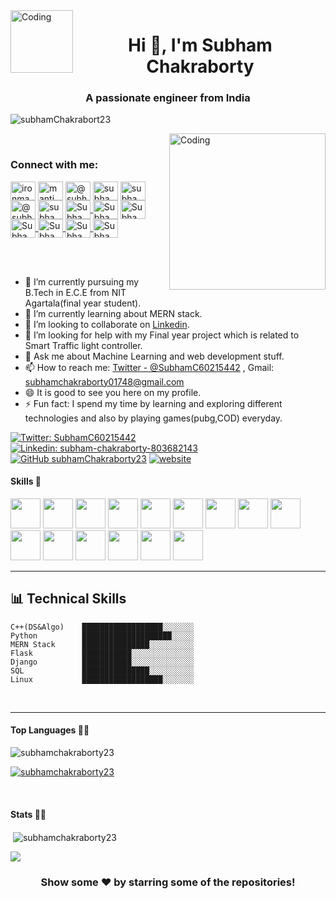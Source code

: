 
<img align="left" alt="Coding" width="100" height ="100" src="https://octodex.github.com/images/ironcat.jpg">
<h1 align="center">Hi 👋, I'm Subham Chakraborty</h1>
<h3 align="center">A passionate engineer from India</h3>
<p align="left"> <img src="https://komarev.com/ghpvc/?username=subhamChakraborty23&label=Views&color=blue&style=plastic" alt="subhamChakrabort23" /> </p>

<img align="right" alt="Coding" width="250" src="https://media.giphy.com/media/WtTnAfZn6aVJfBzlN3/giphy.gif">
<br/>
<h3 align="left">Connect with me:</h3>
<p align="left">
<a href="https://kaggle.com/ironmanmark23" target="blank"><img align="center" src="https://cdn.jsdelivr.net/npm/simple-icons@3.0.1/icons/kaggle.svg" alt="ironmanmark23" height="30" width="40" /></a>
<a href="https://www.codechef.com/users/manti_core" target="blank"><img align="center" src="https://cdn.jsdelivr.net/npm/simple-icons@3.1.0/icons/codechef.svg" alt="manti_core" height="30" width="40" /></a>
<a href="https://www.hackerrank.com/@subhamchakrabor3" target="blank"><img align="center" src="https://cdn.jsdelivr.net/npm/simple-icons@3.0.1/icons/hackerrank.svg" alt="@subhamchakrabor3" height="30" width="40" /></a>
<a href="https://codeforces.com/profile/subhamchakraborty01748" target="blank"><img align="center" src="https://cdn.jsdelivr.net/npm/simple-icons@3.0.1/icons/codeforces.svg" alt="subhamchakraborty01748" height="30" width="40" /></a>
<a href="https://www.leetcode.com/subham2310" target="blank"><img align="center" src="https://cdn.jsdelivr.net/npm/simple-icons@3.0.1/icons/leetcode.svg" alt="subham2310" height="30" width="40" /></a>
<a href="https://www.hackerearth.com/@subhamchakraborty01748" target="blank"><img align="center" src="https://cdn.jsdelivr.net/npm/simple-icons@3.0.1/icons/hackerearth.svg" alt="@subhamchakraborty01748" height="30" width="40" /></a>
<a href="https://auth.geeksforgeeks.org/user/subham230199" target="blank"><img align="center" src="https://cdn.jsdelivr.net/npm/simple-icons@3.0.1/icons/geeksforgeeks.svg" alt="subham230199" height="30" width="40" /></a>
<a href="https://www.linkedin.com/in/subham-chakraborty-803682143/">
<img align="center" alt="Subham's Linkedin" height="30" width="40" src="https://cdn.jsdelivr.net/npm/simple-icons@v3/icons/linkedin.svg" />
</a>
<a href="https://twitter.com/SubhamC60215442/"><img align="center" alt="Subham's Twitter" height="30" width="40" src="https://cdn.jsdelivr.net/npm/simple-icons@v3/icons/twitter.svg" /></a>
<a href="https://github.com/subhamChakraborty23">
  <img align="center" alt="Subham's Github"height="30" width="40" src="https://cdn.jsdelivr.net/npm/simple-icons@v3/icons/github.svg" />
</a>
<a href="https://t.me/subham2301">
  <img align="center" alt="Subham's Telegram" height="30" width="40" src="https://cdn.jsdelivr.net/npm/simple-icons@v3/icons/telegram.svg" />
</a>
<a href="https://www.instagram.com/subham4539/">
  <img align="center" alt="Subham's Instagram"height="30" width="40" src="https://cdn.jsdelivr.net/npm/simple-icons@v3/icons/instagram.svg" />
</a>
<a href="https://www.facebook.com/subham.chakraborty.182/">
  <img align="center" alt="Subham's Facebook" height="30" width="40" src="https://cdn.jsdelivr.net/npm/simple-icons@v3/icons/facebook.svg" />
</a>
<a href="#">
  <img align="center" alt="Subham's Youtube" height="30" width="40" src="https://cdn.jsdelivr.net/npm/simple-icons@v3/icons/youtube.svg" />
</a>
</p>

<br/>

<br/>



- 🔭 I’m currently pursuing my B.Tech in E.C.E from NIT Agartala(final year student).
- 🌱 I’m currently learning about MERN stack.
- 👯 I’m looking to collaborate on [Linkedin](https://www.linkedin.com/in/subham-chakraborty-803682143/).
- 🤔 I’m looking for help with my Final year project which is related to Smart Traffic light controller.
- 💬 Ask me about Machine Learning and web development stuff.
- 📫 How to reach me: [Twitter - @SubhamC60215442](https://twitter.com/SubhamC60215442) , Gmail: subhamchakraborty01748@gmail.com
- 😄 It is good to see you here on my profile.
- ⚡ Fun fact: I spend my time by learning and exploring different technologies and also by playing games(pubg,COD) everyday.

[![Twitter: SubhamC60215442](https://img.shields.io/twitter/follow/SubhamC60215442?style=social)](https://twitter.com/SubhamC60215442)
[![Linkedin: subham-chakraborty-803682143](https://img.shields.io/badge/-subham-blue?style=flat-square&logo=Linkedin&logoColor=white&link=https://www.linkedin.com/in/subham-chakraborty-803682143/)](https://www.linkedin.com/in/subham-chakraborty-803682143/)
[![GitHub subhamChakraborty23](https://img.shields.io/github/followers/subhamChakraborty23?label=follow&style=social)](https://github.com/subhamChakraborty23)
[![website](https://img.shields.io/badge/PortfolioWebsite-awesome-subham-nita015.netlify.app/-2648ff?style=flat-square&logo=google-chrome)](https://awesome-subham-nita015.netlify.app/)


#### Skills 🤖
<code><img height="48" src="https://img.icons8.com/nolan/64/python.png" /></code>
<code><img height="48" src="https://img.icons8.com/color/48/000000/flask.png" /></code>
<code><img height="48" src="https://img.icons8.com/color/50/000000/git.png" /></code>
<code><img height="48" src="https://img.icons8.com/nolan/64/javascript.png" /></code>
<code><img height="48" src="https://img.icons8.com/bubbles/50/000000/react.png" /></code>
<code><img height="48" src="https://img.icons8.com/color/50/000000/c-plus-plus.png" /></code>
<code><img height="48" src="https://img.icons8.com/color/48/000000/arduino.png" /></code>
<code><img height="48" src="https://img.icons8.com/nolan/64/sql.png" /></code>
<code><img height="48" src="https://img.icons8.com/color/50/000000/mongodb.png" /></code>
<code><img height="48" src="https://img.icons8.com/bubbles/50/000000/api.png" /></code>
<code><img height="48" src="https://img.icons8.com/nolan/48/linux--v2.png" /></code>
<code><img height="48" src="https://img.icons8.com/color/48/000000/c.png" /></code>
<code><img height="48" src="https://img.icons8.com/color/48/000000/heroku.png" /></code>
<code><img height="48" src="https://img.icons8.com/color/48/000000/amazon-web-services.png" /></code>
<code><img height="48" src="https://img.icons8.com/color/48/000000/nodejs.png" /></code>
<br />

---

## 📊 Technical Skills
<!--START_SECTION:waka-->
```text
C++(DS&Algo)    ██████████████████░░░░░░░ 
Python          ████████████████████░░░░░ 
MERN Stack      ███████████████░░░░░░░░░░ 
Flask           ███████████░░░░░░░░░░░░░░
Django          ███████████░░░░░░░░░░░░░░ 
SQL             ███████████████░░░░░░░░░░
Linux           ██████████████████░░░░░░░
```
<!--END_SECTION:waka-->
<br />

---
#### Top Languages 👨‍💻
<img align='center' src='https://github-readme-stats.vercel.app/api/top-langs?username=subhamchakraborty23&show_icons=true&locale=en&layout=compact&theme=radical' alt="subhamchakraborty23"/>

<p align="left"> <a href="https://github.com/ryo-ma/github-profile-trophy"><img src="https://github-profile-trophy.vercel.app/?username=subhamchakraborty23" alt="subhamchakraborty23" /></a></p>
<br/>

#### Stats 👨‍💻
<p>&nbsp;<img align="center" src="https://github-readme-stats.vercel.app/api?username=subhamchakraborty23&show_icons=true&theme=radical" alt="subhamchakraborty23" /></p>

<a href="https://github.com/subhamChakraborty23/Stock_Price_Dashboard">
  <img align="center" src="https://github-readme-stats.vercel.app/api/pin/?username=subhamChakraborty23&repo=Stock_Price_Dashboard&theme=dark" />
</a>


<div align="center">

### Show some ❤️ by starring some of the repositories!

</div>
